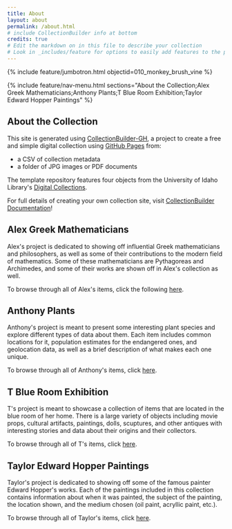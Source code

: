 ```yaml
---
title: About
layout: about
permalink: /about.html
# include CollectionBuilder info at bottom
credits: true
# Edit the markdown on in this file to describe your collection
# Look in _includes/feature for options to easily add features to the page
---
```


{% include feature/jumbotron.html objectid=010_monkey_brush_vine %}

{% include feature/nav-menu.html sections="About the Collection;Alex Greek Mathematicians;Anthony Plants;T Blue Room Exhibition;Taylor Edward Hopper Paintings" %}

## About the Collection

This site is generated using [CollectionBuilder-GH](https://collectionbuilding.github.io/gh/), a project to create a free and simple digital collection using [GitHub Pages](https://pages.github.com/) from: 

- a CSV of collection metadata
- a folder of JPG images or PDF documents

The template repository features four objects from the University of Idaho Library's [Digital Collections](https://www.lib.uidaho.edu/digital). 

For full details of creating your own collection site, visit [CollectionBuilder Documentation](https://collectionbuilder.github.io/cb-docs/)!

## Alex Greek Mathematicians

Alex's project is dedicated to showing off influential Greek mathematicians and philosophers, as well as some of their contributions to the modern field of mathematics. Some of these mathematicians are Pythagoreas and Archimedes, and some of their works are shown off in Alex's collection as well.

To browse through all of Alex's items, click the following [here](https://hamilton-scholarship.github.io/Merged-Intern-CB/browse.html#Alex%20math).

## Anthony Plants

Anthony's project is meant to present some interesting plant species and explore different types of data about them. Each item includes common locations for it, population estimates for the endangered ones, and geolocation data, as well as a brief description of what makes each one unique.

To browse through all of Anthony's items, click [here](https://hamilton-scholarship.github.io/Merged-Intern-CB/browse.html#Anthony%20plants).

## T Blue Room Exhibition

T's project is meant to showcase a collection of items that are located in the blue room of her home. There is a large variety of objects including movie props, cultural artifacts, paintings, dolls, scuptures, and other antiques with interesting stories and data about their origins and their collectors.

To browse through all of T's items, click [here](https://hamilton-scholarship.github.io/Merged-Intern-CB/browse.html#T%20room).

## Taylor Edward Hopper Paintings

Taylor's project is dedicated to showing off some of the famous painter Edward Hopper's works. Each of the paintings included in this collection contains information about when it was painted, the subject of the painting, the location shown, and the medium chosen (oil paint, acryllic paint, etc.).

To browse through all of Taylor's items, click [here](https://hamilton-scholarship.github.io/Merged-Intern-CB/browse.html#Taylor%20paintings).

